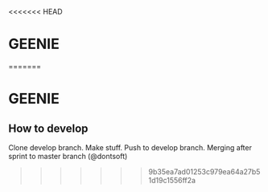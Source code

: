 <<<<<<< HEAD
# GEENIE
=======
# GEENIE #

## How to develop ##
Clone develop branch.
Make stuff.
Push to develop branch.
Merging after sprint to master branch (@dontsoft)
>>>>>>> 9b35ea7ad01253c979ea64a27b51d19c1556ff2a
